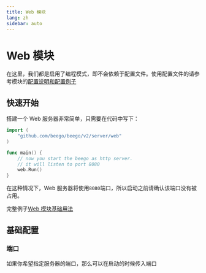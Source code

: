 ```yaml
---
title: Web 模块
lang: zh
sidebar: auto
---
```


# Web 模块

在这里，我们都是启用了编程模式，即不会依赖于配置文件。使用配置文件的请参考模块的[配置说明和配置例子](config.md)

## 快速开始

搭建一个 Web 服务器非常简单，只需要在代码中写下：
```go
import (
	"github.com/beego/beego/v2/server/web"
)

func main() {
	// now you start the beego as http server.
	// it will listen to port 8080
	web.Run()
}
```
在这种情况下，Web 服务器将使用`8080`端口，所以启动之前请确认该端口没有被占用。

完整例子[Web 模块基础用法](https://github.com/beego/beego-example/blob/master/httpserver/basic/main.go)

## 基础配置

### 端口
如果你希望指定服务器的端口，那么可以在启动的时候传入端口